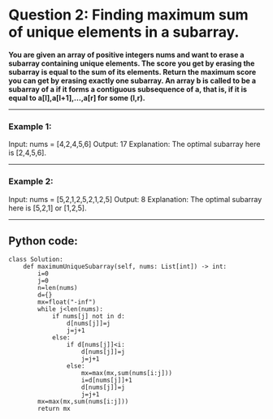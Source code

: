 # Question 2: Finding maximum sum of unique elements in a subarray.

**You are given an array of positive integers nums and want to erase a subarray containing unique elements. The score you get by erasing the subarray is equal to the sum of its elements.
Return the maximum score you can get by erasing exactly one subarray.
An array b is called to be a subarray of a if it forms a contiguous subsequence of a, that is, if it is equal to a[l],a[l+1],...,a[r] for some (l,r).**

---

### Example 1:
Input: nums = [4,2,4,5,6]
Output: 17
Explanation: The optimal subarray here is [2,4,5,6].

---

### Example 2:
Input: nums = [5,2,1,2,5,2,1,2,5]
Output: 8
Explanation: The optimal subarray here is [5,2,1] or [1,2,5].

---

## Python code:

```
class Solution:
    def maximumUniqueSubarray(self, nums: List[int]) -> int:
        i=0
        j=0
        n=len(nums)
        d={}
        mx=float("-inf")
        while j<len(nums):
            if nums[j] not in d:
                d[nums[j]]=j
                j=j+1
            else:
                if d[nums[j]]<i:
                    d[nums[j]]=j
                    j=j+1
                else:
                    mx=max(mx,sum(nums[i:j]))
                    i=d[nums[j]]+1
                    d[nums[j]]=j
                    j=j+1
        mx=max(mx,sum(nums[i:j]))
        return mx
```
